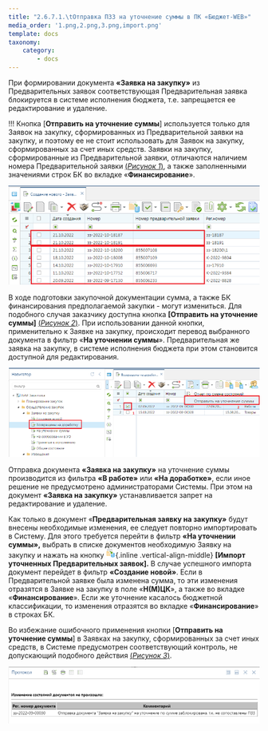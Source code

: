 ```yaml
---
title: "2.6.7.1.\tОтправка ПЗЗ на уточнение суммы в ПК «Бюджет-WEB»"
media_order: '1.png,2.png,3.png,import.png'
template: docs
taxonomy:
    category:
        - docs
---
```


При формировании документа **«Заявка на закупку»** из Предварительных заявок соответствующая Предварительная заявка блокируется в системе исполнения бюджета, т.е. запрещается ее редактирование и удаление.

!!! Кнопка [**Отправить на уточнение суммы**] используется только для Заявок на закупку, сформированных из Предварительной заявки на закупку, и поэтому ее не стоит использовать для Заявок на закупку, сформированных за счет иных средств. Заявки на закупку, сформированные из Предварительной заявки, отличаются наличием номера Предварительной заявки [(*Рисунок 1*)](#ris-01), а также заполненными значениями строк БК во вкладке «**Финансирование**».

![Красным цветом выделены документы, сформированные из Предварительных заявок на закупку](1.png?id=ris-01)

В ходе подготовки закупочной документации сумма, а также БК финансирования предполагаемой закупки - могут измениться. Для подобного случая заказчику доступна кнопка **[Отправить на уточнение суммы]**  [(*Рисунок 2*)](#ris-02). При использовании данной кнопки, применительно к Заявке на закупку, происходит перевод выбранного документа в фильтр «**На уточнении суммы**». Предварительная же заявка на закупку, в системе исполнения бюджета при этом становится доступной для редактирования.

![ Отправка на уточнение суммы](2.png?id=ris-02)

Отправка документа **«Заявка на закупку»** на уточнение суммы производится из фильтра **«В работе»** или **«На доработке»**, если иное решение не предусмотрено администраторами Системы. При этом на документ **«Заявка на закупку»** устанавливается запрет на редактирование и удаление.

Как только в документ «**Предварительная заявку на закупку»** будут внесены необходимые изменения, ее следует повторно импортировать в Систему. Для этого требуется перейти в фильтр **«На уточнении суммы»,** выбрать в списке документов необходимую Заявку на закупку и нажать на кнопку ![](import.png){.inline .vertical-align-middle} **[Импорт уточненных Предварительных заявок].** В случае успешного импорта документ перейдет в фильтр **«Создание новой»**. Если в Предварительной заявке была изменена сумма, то эти изменения отразятся в Заявке на закупку в поле «**Н(М)ЦК**», а также во вкладке «**Финансирование**». Если же уточнение касалось бюджетной классификации, то изменения отразятся во вкладке «**Финансирование**» в строках БК.

Во избежание ошибочного применения кнопки [**Отправить на уточнение суммы**] в Заявках на закупку, сформированных за счет иных средств, в Системе предусмотрен соответствующий контроль, не допускающий подобного действия  [(*Рисунок 3*)](#ris-03).

![Контроль на правомерность использования Отправки на уточнение суммы](3.png?id=ris-03)